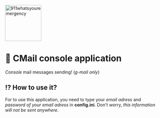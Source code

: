 [<img alt="911whatsyouremergency" src="https://github.com/911whatsyouremergency.png" width="117">](https://github.com/911whatsyouremergency)
# :email: **CMail** console application
*Console* mail messages sending! (*g-mail only*)
## :interrobang: How to use it?
For to use this application, you need to type your *email adress* and *password of your email adress* in **config.ini**. Don't worry, *this information will not be sent anywhere.*
